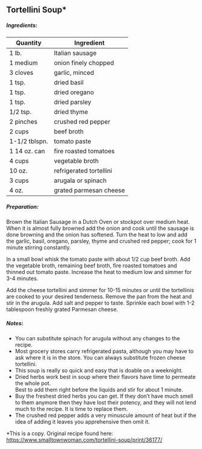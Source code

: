 

## Tortellini Soup*

##### Ingredients:
| Quantity      | Ingredient              |
|---------------|-------------------------|
| 1 lb.         | Italian sausage         |
| 1 medium      | onion finely chopped    |
| 3 cloves      | garlic, minced          |
| 1 tsp.        | dried basil             |
| 1 tsp.        | dried oregano           |
| 1 tsp.        | dried parsley           |
| 1/2 tsp.      | dried thyme             |
| 2 pinches     | crushed red pepper      |
| 2 cups        | beef broth              |
| 1-1/2 tblspn. | tomato paste            |
| 1 14 oz. can  | fire roasted tomatoes   |
| 4 cups        | vegetable broth         |
| 10 oz.        | refrigerated tortellini |
| 3 cups        | arugala or spinach      |
| 4 oz.         | grated parmesan cheese  |

##### Preparation:
Brown the Italian Sausage in a Dutch Oven or stockpot over medium heat.  When it is 
almost fully browned add the onion and cook until the sausage is done browning and 
the onion has softened.  Turn the heat to low and add the garlic, basil, oregano, 
parsley, thyme and crushed red pepper; cook for 1 minute stirring constantly.

In a small bowl whisk the tomato paste with about 1/2 cup beef broth. Add the vegetable 
broth, remaining beef broth, fire roasted tomatoes and thinned out tomato paste.  Increase 
the heat to medium low and simmer for 3-4 minutes.

Add the cheese tortellini and simmer for 10-15 minutes or until the tortellinis are cooked 
to your desired tenderness.  Remove the pan from the heat and stir in the arugula.  Add 
salt and pepper to taste.  Sprinkle each bowl with 1-2 tablespoon freshly grated Parmesan cheese.

##### Notes:
* You can substitute spinach for arugula without any changes to the recipe.
* Most grocery stores carry refrigerated pasta, although you may have to ask where it is 
in the store.  You can always substitute frozen cheese tortellini.
* This soup is really so quick and easy that is doable on a weeknight.
* Dried herbs work best in soup where their flavors have time to permeate the whole pot.  
Best to add them right before the liquids and stir for about 1 minute.
* Buy the freshest dried herbs you can get.  If they don’t have much smell to them anymore 
then they have lost their potency, and they will not lend much to the recipe.  It is time to replace them.
* The crushed red pepper adds a very minuscule amount of heat but if the idea of adding it leaves you 
apprehensive then omit it.


*This is a copy. Original recipe found here: https://www.smalltownwoman.com/tortellini-soup/print/36177/
